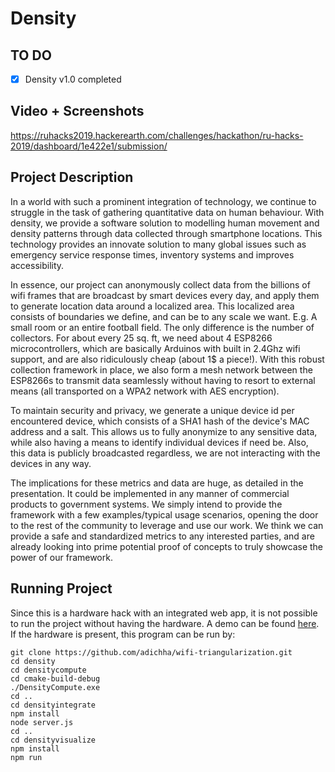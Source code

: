 # Density
## TO DO

- [X] Density v1.0 completed

## Video + Screenshots
https://ruhacks2019.hackerearth.com/challenges/hackathon/ru-hacks-2019/dashboard/1e422e1/submission/

## Project Description

In a world with such a prominent integration of technology, we continue to struggle in the task of gathering quantitative data on human behaviour. With density, we provide a software solution to modelling human movement and density patterns through data collected through smartphone locations. This technology provides an innovate solution to many global issues such as emergency service response times, inventory systems and improves accessibility.

In essence, our project can anonymously collect data from the billions of wifi frames that are broadcast by smart devices every day, and apply them to generate location data around a localized area. This localized area consists of boundaries we define, and can be to any scale we want. E.g. A small room or an entire football field. The only difference is the number of collectors. For about every 25 sq. ft, we need about 4 ESP8266 microcontrollers, which are basically Arduinos with built in 2.4Ghz wifi support, and are also ridiculously cheap (about 1$ a piece!). With this robust collection framework in place, we also form a mesh network between the ESP8266s to transmit data seamlessly without having to resort to external means (all transported on a WPA2 network with AES encryption).

To maintain security and privacy, we generate a unique device id per encountered device, which consists of a SHA1 hash of the device's MAC address and a salt. This allows us to fully anonymize to any sensitive data, while also having a means to identify individual devices if need be. Also, this data is publicly broadcasted regardless, we are not interacting with the devices in any way.

The implications for these metrics and data are huge, as detailed in the presentation. It could be implemented in any manner of commercial products to government systems. We simply intend to provide the framework with a few examples/typical usage scenarios, opening the door to the rest of the community to leverage and use our work. We think we can provide a safe and standardized metrics to any interested parties, and are already looking into prime potential proof of concepts to truly showcase the power of our framework.

## Running Project

Since this is a hardware hack with an integrated web app, it is not possible to run the project without having the hardware. A demo can be found [here](https://www.youtube.com/watch?v=u7bR5Q-RWdE). If the hardware is present, this program can be run by:

```installation:
git clone https://github.com/adichha/wifi-triangularization.git
cd density
cd densitycompute
cd cmake-build-debug
./DensityCompute.exe
cd .. 
cd densityintegrate
npm install
node server.js
cd ..
cd densityvisualize 
npm install
npm run
```
